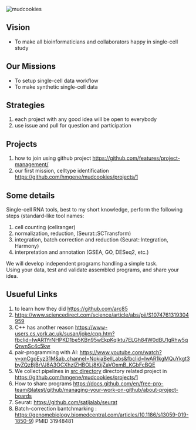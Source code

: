 ![mudcookies](https://upload.wikimedia.org/wikipedia/commons/thumb/a/aa/Haitian_Dirt_Biscuits.jpg/220px-Haitian_Dirt_Biscuits.jpg)

## Vision
- To make all bioinformaticians and collaborators happy in single-cell study 

## Our Missions 
- To setup single-cell data workflow 
- To make synthetic single-cell data 


## Strategies
1. each project with any good idea will be open to everybody
2. use issue and pull for question and participation  

## Projects
1. how to join using github project https://github.com/features/project-management/
1. our first mission, celltype identification https://github.com/hmgene/mudcookies/projects/1

## Some details
Single-cell RNA tools, best to my short knowledge, perform the following steps (standard-like tool names:  
1. cell counting (cellranger) 
1. normalization, reduction, (Seurat::SCTransform)  
1. integration, batch correction and reduction (Seurat::Integration, Harmony)   
1. interpretation and annotation (GSEA, GO, DESeq2, etc.)

We will develop independent programs handling a simple task.</br>
Using your data, test and validate assembled programs, and share your idea.

## Usueful Links
1. to learn how they did https://github.com/arc85
1. https://www.sciencedirect.com/science/article/abs/pii/S1074761319304959
1. C++ has another reason https://www-users.cs.york.ac.uk/susan/joke/cpp.htm?fbclid=IwAR1YrNHPKD1be5KBn95wEkpKqlktu7ELGh84W0dBU1gRhw5qQnvnSc4c5kw
1. pair-programming with AI: https://www.youtube.com/watch?v=xnCgoEyz31M&ab_channel=NokiaBellLabs&fbclid=IwAR1kgMQuYkgt3byZQzBjBrVJ8A3OCXhzIZHBOLj8KijZaVOxmB_KGbFcBQE
1. We collect pipelines in [src directory](./src) directory related project in https://github.com/hmgene/mudcookies/projects/1
1. How to share programs https://docs.github.com/en/free-pro-team@latest/github/managing-your-work-on-github/about-project-boards
1. Seurat: https://github.com/satijalab/seurat
1. Batch-correction bantchmarking : https://genomebiology.biomedcentral.com/articles/10.1186/s13059-019-1850-9) PMID 31948481
